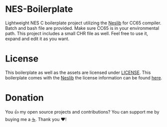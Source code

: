# NES-Boilerplate

Lightweight NES C boilerplate project utilizing the [Neslib](https://github.com/clbr/neslib) for CC65 compiler. Batch and bash file are provided. Make sure CC65 is in your environmental path.
This project includes a small CHR file as well. Feel free to use it, expand and edit it as you want.

# License

This boilerplate as well as the assets are licensed under [LICENSE](./LICENSE). This boilerplate comes with the [Neslib](https://github.com/clbr/neslib) the license information can be found [here](./neslib/COPYING).

# Donation

You 👍 my open source projects and contributions? You can support me by buying me a [:coffee:](https://ko-fi.com/mago55). Thank you ❤️!
